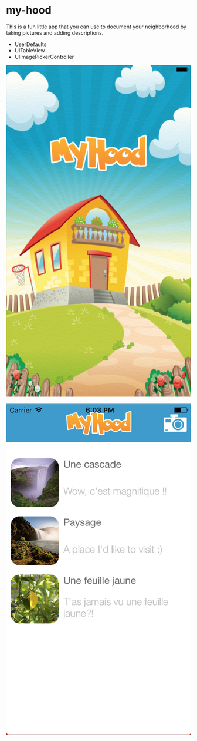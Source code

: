 # my-hood
This is a fun little app that you can use to document your neighborhood by taking pictures and adding descriptions.

- UserDefaults
- UITableView
- UIImagePickerController

![My Hood](https://github.com/Ru0f3ng/my-hood/blob/master/my-hood-ss1.png)

![My Hood2](https://github.com/Ru0f3ng/my-hood/blob/master/my-hood-ss2.png)
